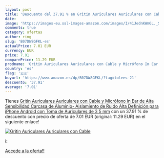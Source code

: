 ```yaml
---
layout: post
title: 'Descuento del 37.91 % en Gritin Auriculares Auriculares con Cable'
date: 
image: 'https://images-eu.ssl-images-amazon.com/images/I/41JednKWmGL._SL200_.jpg'
comments: true
category: ofertas
author: ring
slug: 'B07DW8GFKL-es'
actualPrice: 7.01 EUR
currency: EUR
price: 7.01
comparePrice: 11.29 EUR
prodname: 'Gritin Auriculares Auriculares con Cable y Micrófono In Ear de Alta Sensibilidad Carcasa de Aluminio- Aislamiento de Ruido  Alta Definición para iPhone  Android con Toma de Auriculares de 3 5 mm'
country: 'es'
flag: '🇪🇸'
buyurl: 'https://www.amazon.es/dp/B07DW8GFKL/?tag=tolees-21'
descuento: '37.91'
average: '7.01'
---
```


Tienes [Gritin Auriculares Auriculares con Cable y Micrófono In Ear de Alta Sensibilidad Carcasa de Aluminio- Aislamiento de Ruido  Alta Definición para iPhone  Android con Toma de Auriculares de 3 5 mm](https://www.amazon.es/dp/B07DW8GFKL/?tag=tolees-21) con un 37.91 % de descuento con precio de oferta de 7.01 EUR (original: 11.29 EUR) en el siguiente enlace!

[![Gritin Auriculares Auriculares con Cable](https://images-eu.ssl-images-amazon.com/images/I/41JednKWmGL._SL200_.jpg)](https://www.amazon.es/dp/B07DW8GFKL/?tag=tolees-21)

ℹ️:


[Accede a la oferta!!](https://www.amazon.es/dp/B07DW8GFKL/?tag=tolees-21)
